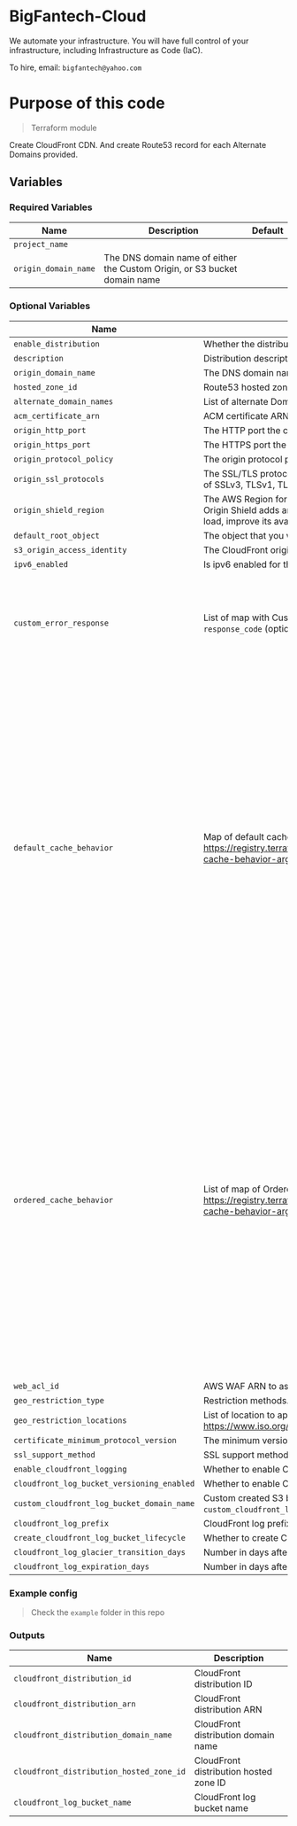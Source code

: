 # BigFantech-Cloud

We automate your infrastructure.
You will have full control of your infrastructure, including Infrastructure as Code (IaC).

To hire, email: `bigfantech@yahoo.com`

# Purpose of this code

> Terraform module

Create CloudFront CDN. And create Route53 record for each Alternate Domains provided.

## Variables

### Required Variables

| Name                 | Description                                                               | Default |
| -------------------- | ------------------------------------------------------------------------- | ------- |
| `project_name`       |                                                                           |         |
| `origin_domain_name` | The DNS domain name of either the Custom Origin, or S3 bucket domain name |         |

### Optional Variables

| Name                                       | Description                                                                                                                                                                                                                                                                              | Type | Default                                                                                                                                                                                                                                   |
| ------------------------------------------ | ----------------------------------------------------------------------------------------------------------------------------------------------------------------------------------------------------------------------------------------------------------------------------------------- | -----------------------------------------------------------------------------------------------------------------------------------------------------------------------------------------------------------------------------------------| ----------------------------------------------------------------------------------------------------------------------------------------------------------------------------------------------------------------------------------------- |
| `enable_distribution`                      | Whether the distribution is enabled to accept end user requests for content                                                                                                                                                                                                             | bool  | true                                                                                                                                                                                                                                      |
| `description`                              | Distribution description                                                                                                                                                                                                                                                                | string  |                                                                                                                                                                                                                                           |
| `origin_domain_name`                       | The DNS domain name of either the Custom Origin, or S3 bucket                                                                                                                                                                                                                         | string    |                                                                                                                                                                                                                                           |
| `hosted_zone_id`                           | Route53 hosted zone ID. Required if alternate_domain_names is specified                                                                                                                                                                                                              | string     | null                                                                                                                                                                                                                                      |
| `alternate_domain_names`                   | List of alternate Domains. Route53 records will be created for each domain                                                                                                                                                                                                          | list(string)      | []                                                                                                                                                                                                                                        |
| `acm_certificate_arn`                      | ACM certificate ARN. Required if alternate_domain_names is specified                                                                                                                                                                                                                 | string     | null                                                                                                                                                                                                                                      |
| `origin_http_port`                         | The HTTP port the custom origin listens on                                                                                                                                                                                                                                       | number         | 80                                                                                                                                                                                                                                        |
| `origin_https_port`                        | The HTTPS port the custom origin listens on                                                                                                                                                                                                                                    | number           | 443                                                                                                                                                                                                                                       |
| `origin_protocol_policy`                   | The origin protocol policy to apply to origin. One of `http-only`, `https-only`, or `match-viewer`                                                                                                                                                                           | string             | https-only                                                                                                                                                                                                                                |
| `origin_ssl_protocols`                     | The SSL/TLS protocols CloudFront to use when communicating with origin over HTTPS. A list of one or more of SSLv3, TLSv1, TLSv1.1, and TLSv1.2                                                                                                                                   | list(string)         | ["TLSv1.2"]                                                                                                                                                                                                                               |
| `origin_shield_region`                     | The AWS Region for Origin Shield. To specify a region, use the region code, not the region name CloudFront Origin Shield adds an additional layer in the CloudFront caching infrastructure that helps to minimize origin’s load, improve its availability, and reduce its operating costs |                                                                                                                                                                                                                                      string |     |
| `default_root_object`                      | The object that you want CloudFront to return (example: index.html) when an end user requests the root URL                                                                                                                                                                  | string              | null                                                                                                                                                                                                                                      |
| `s3_origin_access_identity`                | The CloudFront origin access identity to associate with the S3 origin. Applicable only if Origin is S3 bucket                                                                                                                                                                      | string       | null                                                                                                                                                                                                                                      |
| `ipv6_enabled`                             | Is ipv6 enabled for the Distribution. AAA Route53 record will be created if set 'true'                                                                                                                                                                                              | bool      | false                                                                                                                                                                                                                                     |
| `custom_error_response`                    | List of map with Custom Error Response configurations `error_code`, `error_caching_min_ttl` (optional), `response_code` (optional), `response_page_path`(optional)                                                                                                                 | list(object({<br>error_code            = string<br>error_caching_min_ttl = optional(string)<br>response_code         = optional(string)<br>response_page_path    = optional(string)<br>}))       | []                                                                                                                                                                                                                                        |
| `default_cache_behavior`                   | Map of default cache configs, ref: https://registry.terraform.io/providers/hashicorp/aws/latest/docs/resources/cloudfront_distribution#default-cache-behavior-arguments                                                                                                             | object({<br>allowed_methods            = optional(list(string))<br>cached_methods             = optional(list(string))<br>target_origin_id           = optional(string)<br>viewer_protocol_policy     = optional(string)<br>cache_policy_id            = optional(string)<br>compress                   = optional(bool)<br>default_ttl                = optional(number)<br>field_level_encryption_id  = optional(string)<br>min_ttl                    = optional(number)<br>max_ttl                    = optional(number)<br>origin_request_policy_id   = optional(string)<br>realtime_log_config_arn    = optional(string)<br>response_headers_policy_id = optional(string)<br>smooth_streaming           = optional(bool)<br>trusted_key_groups         = optional(list(string))<br>trusted_signers            = optional(list(string))<br>})      | {<br>allowed_methods = ["GET", "HEAD"]<br>cached_methods<br> = ["GET", "HEAD"]<br> target_origin_id = `CloudFrontName`<br> viewer_protocol_policy = "redirect-to-https"<br> cache_policy_id = "4135ea2d-6df8-44a3-9df3-4b5a84be39ad"<br>} |
| `ordered_cache_behavior`                   | List of map of Ordered Cache Behavior configuration, ref: https://registry.terraform.io/providers/hashicorp/aws/latest/docs/resources/cloudfront_distribution#default-cache-behavior-arguments                                                                                      | list(object({path_pattern               = string<br>allowed_methods            = optional(list(string))<br>cached_methods             = optional(list(string))<br>target_origin_id           = optional(string)<br>viewer_protocol_policy     = optional(string)<br>cache_policy_id            = optional(string)<br>compress                   = optional(bool)<br>default_ttl                = optional(number)<br>field_level_encryption_id  = optional(string)<br>min_ttl                    = optional(number)<br>max_ttl                    = optional(number)<br>origin_request_policy_id   = optional(string)<br>realtime_log_config_arn    = optional(string)<br>response_headers_policy_id = optional(string)<br>smooth_streaming           = optional(bool)<br>trusted_key_groups         = optional(list(string))<br>trusted_signers            = optional(list(string))<br>}))      | []                                                                                                                                                                                                                                        |
| `web_acl_id`|AWS WAF ARN to associate with CloudFront | string | |
| `geo_restriction_type`                     | Restriction methods. example: none, whitelist, or blacklist                                                                                                                                                                                                                       | string        | none                                                                                                                                                                                                                                      |
| `geo_restriction_locations`                | List of location to apply Geo Restriction. Country codes are ALPHA-2 code found on https://www.iso.org/obp/ui/#search                                                                                                                                                            | list(string)         | []                                                                                                                                                                                                                                        |
| `certificate_minimum_protocol_version`     | The minimum version of the SSL protocol for CloudFront to use for HTTPS connections                                                                                                                                                                                                 | string      | TLSv1.2_2021                                                                                                                                                                                                                              |
| `ssl_support_method`                       | SSL support method                                                                                                                                                                                                                                                                  | string      | sni-only                                                                                                                                                                                                                                  |
| `enable_cloudfront_logging`                | Whether to enable CloudFront logging                                                                                                                                                                                                                                                | bool      | false                                                                                                                                                                                                                                     |
| `cloudfront_log_bucket_versioning_enabled`        | Whether to enable CloudFront log bucket versioning                                                                                                                                                                                                                              | bool          | false                                                                                                                                                                                                                                     |
| `custom_cloudfront_log_bucket_domain_name` | Custom created S3 bucket domain name. A bucket will be created if `enable_cloudfront_logging` is true, and `custom_cloudfront_log_bucket_domain_name` not set                                                                                                                     | string        | null                                                                                                                                                                                                                                      |
| `cloudfront_log_prefix`                    | CloudFront log prefix                                                                                                                                                                                                                                                                | string      |                                                                                                                                                                                                                                           |
| `create_cloudfront_log_bucket_lifecycle`          | Whether to create CloudFront log bucket lifecycle                                                                                                                                                                                                                                  | bool        | true                                                                                                                                                                                                                                      |
| `cloudfront_log_glacier_transition_days`   | Number in days after which objects are transistioned to Glacier                                                                                                                                                                                                                       | number     | 90                                                                                                                                                                                                                                        |
| `cloudfront_log_expiration_days`           | Number in days after which objects are deleted                                                                                                                                                                                                                                      | number      | 180                                                                                                                                                                                                                                       |

### Example config

> Check the `example` folder in this repo

### Outputs

| Name                                     | Description                            |
| ---------------------------------------- | -------------------------------------- |
| `cloudfront_distribution_id`             | CloudFront distribution ID             |
| `cloudfront_distribution_arn`            | CloudFront distribution ARN            |
| `cloudfront_distribution_domain_name`    | CloudFront distribution domain name    |
| `cloudfront_distribution_hosted_zone_id` | CloudFront distribution hosted zone ID |
| `cloudfront_log_bucket_name`             | CloudFront log bucket name             |

